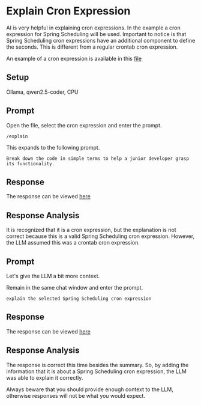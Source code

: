 # Explain Cron Expression

AI is very helpful in explaining cron expressions. In the example a cron expression for Spring Scheduling will be used. Important to notice is that Spring Scheduling cron expressions have an additional component to define the seconds. This is different from a regular crontab cron expression.

An example of a cron expression is available in this [file](sources/cron-1.properties)

## Setup
Ollama, qwen2.5-coder, CPU

## Prompt
Open the file, select the cron expression and enter the prompt.
```text
/explain
```
This expands to the following prompt.
```text
Break down the code in simple terms to help a junior developer grasp its functionality.
```

## Response
The response can be viewed [here](responses/1-explain-cron.md)

## Response Analysis
It is recognized that it is a cron expression, but the explanation is not correct because this is a valid Spring Scheduling cron expression. However, the LLM assumed this was a crontab cron expression.

## Prompt
Let's give the LLM a bit more context.

Remain in the same chat window and enter the prompt.
```text
explain the selected Spring Scheduling cron expression
```

## Response
The response can be viewed [here](responses/2-explain-cron.md)

## Response Analysis
The response is correct this time besides the summary. So, by adding the information that it is about a Spring Scheduling cron expression, the LLM was able to explain it correctly.

Always beware that you should provide enough context to the LLM, otherwise responses will not be what you would expect.